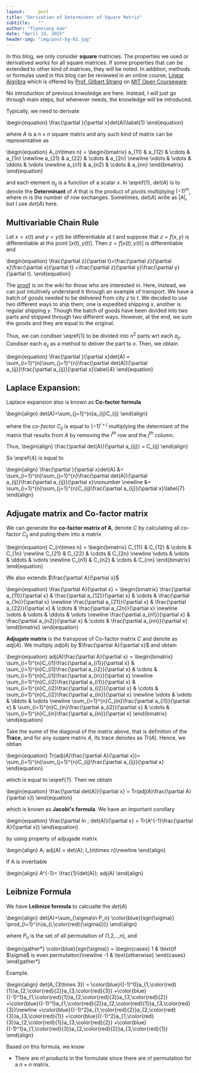 ```yaml
---
layout:     post
title: "Derivation of Determinant of Square Matrix"
subtitle:   ""
author: "Tianxiang Gao"
date: "April 24, 2015"
header-img: "img/post-bg-02.jpg"
---
```


In this blog, we only consider **square** matricies. The properties we used or derivatived works for all square matrices. If some properties that can be extended to other kind of matrices, they will be noted. In addition, methods or formulas used in this blog can be reviewed in an online course, [Linear Algribra][#1] which is offered by [Prof. Gilbert Strang](http://www-math.mit.edu/~gs/) on [MIT Open Courseware](http://ocw.mit.edu/index.htm).

No introduction of previous knwoledge are here. Instead, I will just go through main steps, but whenever needs, the knowledge will be introduced.

Typically, we need to derivate 

\begin{equation}
 \frac{\partial }{\partial x}det(A)\label{1}
\end{equation}

where $A$ is a $n\times n$ square matrix and any such kind of matrix can be representative as

\begin{equation}
A_{n\times n} =
 \begin{bmatrix}
  a_{11} & a_{12} & \cdots & a_{1n} \newline
  a_{21} & a_{22} & \cdots & a_{2n} \newline
  \vdots  & \vdots  & \ddots & \vdots  \newline
  a_{n1} & a_{n2} & \cdots & a_{nn}
 \end{bmatrix}
 \end{equation}

 and each element $a_{ij}$ is a function of a scalar $x$. In \eqref{1}, $det(A)$ is to denote the **Determinant** of $A$ that is the product of *pivots* multiplying $(-1)^m$, where $m$ is the number of row exchanges. Sometimes, $det(A)$ write as <span markdown="0">$|A|$</span>, but I use $det(A)$ here.

## Multivariable Chain Rule

Let $x=x(t)$ and $y=y(t)$ be differentiable at $t$ and suppose that $z=f(x,y)$ is differentiable at the point $[x(t), y(t)]$. Then $z=f[x(t), y(t)]$ is differentiable and 

\begin{equation}
	\frac{\partial z}{\partial t}=\frac{\partial z}{\partial x}\frac{\partial x}{\partial t}
	+\frac{\partial z}{\partial y}\frac{\partial y}{\partial t}.
\end{equation}

The [proof](http://en.wikipedia.org/wiki/Chain_rule) is on the wiki for those who are interested in. Here, instead, we can just intuitively understand it through an example of transport. We have a batch of goods needed to be delivered from city $z$ to $t$. We decided to use two different ways to ship them, one is expedited shipping $x$, another is regular shipping $y$. Though the batch of goods have been divided into two parts and shipped through two different ways. However, at the end, we sum the goods and they are equal to the original.

Thus, we can condiser \eqref{1} to be divided into $n^2$ parts wrt each $a_{ij}$. Condiser each $a_{ij}$ as a method to deliver the part to $x$. Then, we obtain

\begin{equation}
 \frac{\partial }{\partial x}det(A) 
 = \sum_{i=1}^{n}\sum_{j=1}^{n}\frac{\partial det(A)}{\partial a_{ij}}\frac{\partial a_{ij}}{\partial x}\label{4}
\end{equation}

## Laplace Expansion:

Laplace expansion also is known as **Co-factor formula**
<div markdown="0">
\begin{align}
	det(A)=\sum_{j=1}^{n}a_{ij}C_{ij}
\end{align}
</div>

where the *co-factor* $C_{ij}$ is equal to $(-1)^{i+j}$ multiplying the determiant of the matrix that results from $A$ by removing the $i^{th}$ row and the $j^{th}$ column.

Thus, 
\begin{align}
	\frac{\partial det(A)}{\partial a_{ij}} = C_{ij}
\end{align}

So \eqref{4} is equal to 

<div markdown="0">
\begin{align}
 \frac{\partial }{\partial x}det(A) 
 &= \sum_{i=1}^{n}\sum_{j=1}^{n}\frac{\partial det(A)}{\partial a_{ij}}\frac{\partial a_{ij}}{\partial x}\nonumber \newline 
  &= \sum_{i=1}^{n}\sum_{j=1}^{n}C_{ij}\frac{\partial a_{ij}}{\partial x}\label{7}
\end{align}
</div>

## Adjugate matrix and Co-factor matrix
We can generate the **co-factor matrix of A**, denote $C$ by calculating all co-factor $C_{ij}$ and puting them into a matrix

\begin{equation}
C_{n\times n} =
 \begin{bmatrix}
  C_{11} & C_{12} & \cdots & C_{1n} \newline
  C_{21} & C_{22} & \cdots & C_{2n} \newline
  \vdots  & \vdots  & \ddots & \vdots  \newline
  C_{n1} & C_{n2} & \cdots & C_{nn}
 \end{bmatrix}
 \end{equation}

We also extends $\frac{\partial A}{\partial x}$

\begin{equation}
\frac{\partial A}{\partial x} =
 \begin{bmatrix}
  \frac{\partial a_{11}}{\partial x} & \frac{\partial a_{12}}{\partial x} & \cdots & \frac{\partial a_{1n}}{\partial x} \newline
  \frac{\partial a_{21}}{\partial x} & \frac{\partial a_{22}}{\partial x} & \cdots & \frac{\partial a_{2n}}{\partial x} \newline
  \vdots  & \vdots  & \ddots & \vdots  \newline
  \frac{\partial a_{n1}}{\partial x} & \frac{\partial a_{n2}}{\partial x} & \cdots & \frac{\partial a_{nn}}{\partial x}
 \end{bmatrix}
\end{equation}

**Adjugate matrix** is the transpose of Co-factor matrix $C$ and denote as $adj(A)$.
We multiply $adj(A)$ by $\frac{\partial A}{\partial x}$ and obtain

\begin{equation}
adj(A)\frac{\partial A}{\partial x} =
 \begin{bmatrix}
  \sum_{i=1}^{n}C_{i1}\frac{\partial a_{i1}}{\partial x} & \sum_{i=1}^{n}C_{i1}\frac{\partial a_{i2}}{\partial x} & \cdots & \sum_{i=1}^{n}C_{i1}\frac{\partial a_{in}}{\partial x} \newline
  \sum_{i=1}^{n}C_{i2}\frac{\partial a_{i1}}{\partial x} & \sum_{i=1}^{n}C_{i2}\frac{\partial a_{i2}}{\partial x} & \cdots & \sum_{i=1}^{n}C_{i2}\frac{\partial a_{in}}{\partial x} \newline
  \vdots  & \vdots  & \ddots & \vdots  \newline
  \sum_{i=1}^{n}C_{in}\frac{\partial a_{i1}}{\partial x} & \sum_{i=1}^{n}C_{in}\frac{\partial a_{i2}}{\partial x} & \cdots & \sum_{i=1}^{n}C_{in}\frac{\partial a_{in}}{\partial x}
 \end{bmatrix}
\end{equation}

Take the sume of the diagonal of the matrix above, that is definition of the **Trace**, and for any suqare matrix $A$, its trace denotes as $Tr(A)$. Hence, we obtian

\begin{equation}
	Tr(adj(A)\frac{\partial A}{\partial x})= \sum_{i=1}^{n}\sum_{j=1}^{n}C_{ij}\frac{\partial a_{ij}}{\partial x}
\end{equation}

which is equal to \eqref{7}. Then we obtain

\begin{equation}
	\frac{\partial det(A)}{\partial x} = Tr(adj(A)\frac{\partial A}{\partial x})
\end{equation}

which is known as **Jacobi's formula**. We have an important corollary

\begin{equation}
	\frac{\partial In \; det(A)}{\partial x} = Tr(A^{-1}\frac{\partial A}{\partial x})
\end{equation}

by using property of adjugade matrix 

\begin{align}
	A\; adj(A) = det(A)\; I_{n\times n}\newline
\end{align}

If A is invertiable

\begin{align}
	A^{-1}= \frac{1}{det(A)}\; adj(A)
\end{align}

## Leibnize Formula
 We have **Leibnize formula** to calcualte the $det(A)$

<div markdown="0">
\begin{align}
	det(A)=\sum_{\sigma\in P_n} \color{blue}{sgn(\sigma)} \prod_{i=1}^{n}a_{i,\color{red}{\sigma(i)}}
\end{align}
</div>

where $P_n$ is the set of all permutation of (1,2,..,n), and 

<div markdown="0">
\begin{gather*}
\color{blue}{sgn(\sigma)} =
\begin{cases}
1 & \text{if $\sigma$ is even permutaiton}\newline
-1 & \text{otherwise}
\end{cases}
\end{gather*}
</div>

Example.

<div markdown="0">
\begin{align}
	det(A_{3\times 3}) = 
	\color{blue}{(-1)^0}a_{1,\color{red}{1}}a_{2,\color{red}{2}}a_{3,\color{red}{3}}
	+\color{blue}{(-1)^1}a_{1,\color{red}{1}}a_{2,\color{red}{3}}a_{3,\color{red}{2}}
	+\color{blue}{(-1)^1}a_{1,\color{red}{2}}a_{2,\color{red}{1}}a_{3,\color{red}{3}}\newline
	+\color{blue}{(-1)^2}a_{1,\color{red}{2}}a_{2,\color{red}{3}}a_{3,\color{red}{1}}
	+\color{blue}{(-1)^2}a_{1,\color{red}{3}}a_{2,\color{red}{1}}a_{3,\color{red}{2}}
	+\color{blue}{(-1)^1}a_{1,\color{red}{3}}a_{2,\color{red}{2}}a_{3,\color{red}{1}}
\end{align}
</div>

Based on this formula, we know

* There are $n!$ products in the formulate since there are $n!$ permutation for a $n\times n$ matrix.


[#1]: http://ocw.mit.edu/courses/mathematics/18-06sc-linear-algebra-fall-2011/